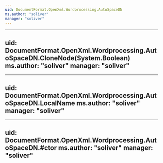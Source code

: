 ```yaml
---
uid: DocumentFormat.OpenXml.Wordprocessing.AutoSpaceDN
ms.author: "soliver"
manager: "soliver"
---
```


---
uid: DocumentFormat.OpenXml.Wordprocessing.AutoSpaceDN.CloneNode(System.Boolean)
ms.author: "soliver"
manager: "soliver"
---

---
uid: DocumentFormat.OpenXml.Wordprocessing.AutoSpaceDN.LocalName
ms.author: "soliver"
manager: "soliver"
---

---
uid: DocumentFormat.OpenXml.Wordprocessing.AutoSpaceDN.#ctor
ms.author: "soliver"
manager: "soliver"
---
